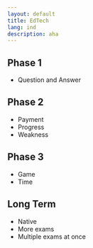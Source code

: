 ```yaml
---
layout: default
title: EdTech
lang: ind
description: aha
---
```


## Phase 1

* Question and Answer

## Phase 2

* Payment
* Progress
* Weakness

## Phase 3

* Game
* Time

## Long Term

* Native
* More exams
* Multiple exams at once